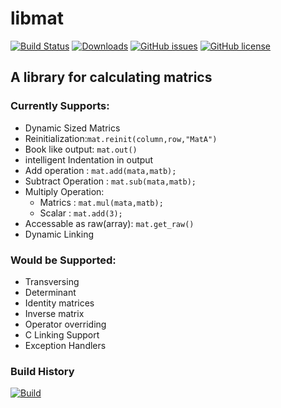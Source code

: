 # libmat
  [![Build Status](https://travis-ci.org/Polymath-Team/libmat.svg?branch=master)](https://travis-ci.org/Polymath-Team/libmat) [![Downloads](https://img.shields.io/github/downloads/Polymath-Team/libmat/total.svg)](https://github.com/Polymath-Team/libmat/releases/latest) [![GitHub issues](https://img.shields.io/github/issues/Polymath-Team/libmat.svg)](https://github.com/Polymath-Team/libmat/issues)  [![GitHub license](https://img.shields.io/github/license/Polymath-Team/libmat.svg)](https://github.com/Polymath-Team/libmat/blob/master/LICENSE)
## A library for calculating matrics

### Currently Supports:
- Dynamic Sized Matrics
- Reinitialization:`mat.reinit(column,row,"MatA")`
- Book like output: `mat.out()`
- intelligent Indentation in output
- Add operation : `mat.add(mata,matb);`
- Subtract Operation : `mat.sub(mata,matb);`
- Multiply Operation:
   *  Matrics : `mat.mul(mata,matb);`
   *  Scalar  : `mat.add(3);`
- Accessable as raw(array): `mat.get_raw()`
- Dynamic Linking

### Would be Supported:
- Transversing
- Determinant
- Identity matrices
- Inverse matrix
- Operator overriding
- C Linking Support
- Exception Handlers
### Build History
[![Build](https://buildstats.info/travisci/chart/Polymath-Team/libmat?buildCount=7)](https://travis-ci.org/Polymath-Team/libmat/builds)

